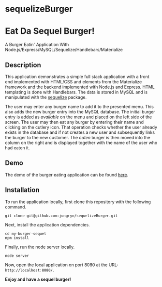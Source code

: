 # sequelizeBurger

# Eat Da Sequel Burger!
A Burger Eatin' Application With Node.js/Express/MySQL/Sequelize/Handlebars/Materialize

## Description

This application demonstrates a simple full stack application with a front end implemented with HTML/CSS and elements from the Materialize framework and the backend implemented with Node.js and Express. HTML templating is done with Handlebars. The data is stored in MySQL and is manipulated with the [sequelize](https://www.npmjs.com/package/sequelize) package. 

The user may enter any burger name to add it to the presented menu. This also adds the new burger entry into the MySQL database. The initial burger entry is added as *available* on the menu and placed on the left side of the screen. The user may then eat any burger by entering their name and clicking on the cutlery icon. That operation checks whether the user already exists in the database and if not creates a new user and subsequently links the burger to the new customer. The *eaten* burger is then moved into the column on the right and is displayed together with the name of the user who had eaten it.

## Demo

The demo of the burger eating application can be found [here](https://app-sequelize-burger.herokuapp.com/).

## Installation

To run the application locally, first clone this repository with the following command.

	git clone git@github.com:jongryn/sequelizeBurger.git
	
Next, install the application dependencies.

	cd my-burger-sequel
	npm install
	
Finally, run the node server locally.

	node server
	
Now, open the local application on port 8080 at the URL: `http://localhost:8080/`.

**Enjoy and have a sequel burger!**
